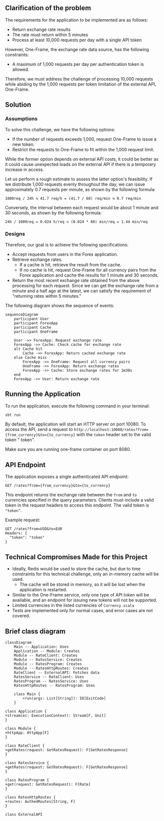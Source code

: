 ## Clarification of the problem

The requirements for the application to be implemented are as follows:

- Return exchange rate results
- The rate must return within 5 minutes
- Process at least 10,000 requests per day with a single API token

However, One-Frame, the exchange rate data source, has the following constraints:

- A maximum of 1,000 requests per day per authentication token is allowed.

Therefore, we must address the challenge of processing 10,000 requests while abiding by the 1,000 requests per token
limitation of the external API, One-Frame.

## Solution

### Assumptions

To solve this challenge, we have the following options:

- If the number of requests exceeds 1,000, request One-Frame to issue a new token.
- Restrict the requests to One-Frame to fit within the 1,000 request limit.

While the former option depends on external API costs, it could be better as it could cause unexpected loads on the
external API if there is a temporary increase in access.

Let us perform a rough estimate to assess the latter option's feasibility. If we distribute 1,000 requests evenly
throughout the day, we can issue approximately 0.7 requests per minute, as shown by the following formula:

```
1000req / 24h ≒ 41.7 req/h = (41.7 / 60) req/min ≒ 0.7 req/min
```

Conversely, the interval between each request would be about 1 minute and 30 seconds, as shown by the following formula:

```
24h / 1000req = 0.024 h/req = (0.024 * 60) min/req = 1.44 min/req
```

### Designs

Therefore, our goal is to achieve the following specifications:

- Accept requests from users in the Forex application.
- Retrieve exchange rates.
    - If a cache is hit, retrieve the result from the cache.
    - If no cache is hit, request One-Frame for all currency pairs from the Forex application and cache the results for
      1 minute and 30 seconds.
- Return the most recent exchange rate obtained from the above processing for each request. Since we can get the
  exchange rate from a minute and a half ago at the latest, we can satisfy the requirement of "returning rates within 5
  minutes."

The following diagram shows the sequence of events:

```mermaid
sequenceDiagram
    participant User
    participant ForexApp
    participant Cache
    participant OneFrame

    User ->> ForexApp: Request exchange rate
    ForexApp ->> Cache: Check cache for exchange rate
    alt Cache hit
        Cache ->> ForexApp: Return cached exchange rate
    else Cache miss
        ForexApp ->> OneFrame: Request all currency pairs
        OneFrame ->> ForexApp: Return exchange rates
        ForexApp ->> Cache: Store exchange rates for 1m30s
    end
    ForexApp ->> User: Return exchange rate
```

## Running the Application

To run the application, execute the following command in your terminal:

```sh
sbt run
```

By default, the application will start an HTTP server on port 10080. To access the API, send a request
to `http://localhost:10080/rates?from={from_currency}&to={to_currency}` with the `token` header set to the valid token "
token".

Make sure you are running one-frame container on port 8080.

## API Endpoint

The application exposes a single authenticated API endpoint:

```
GET /rates?from={from_currency}&to={to_currency}
```

This endpoint returns the exchange rate between the `from` and `to` currencies specified in the query parameters.
Clients must include a valid token in the request headers to access this endpoint. The valid token is `"token"`.

Example request:

```
GET /rates?from=USD&to=EUR
Headers: {
  "token": "token"
}
```

## Technical Compromises Made for this Project

- Ideally, Redis would be used to store the cache, but due to time constraints for this technical challenge, only an
  in-memory cache will be used.
    - The cache will be stored in memory, so it will be lost when the application is restarted.
- Similar to the One-Frame service, only one type of API token will be available, and an endpoint for issuing new tokens
  will not be supported.
- Limited currencies in the listed currencies of `Currency.scala`
- Tests are implemented only for normal cases, and error cases are not covered.

## Brief class diagram

```mermaid
classDiagram
    Main -- Application: Uses
    Application -- Module: Creates
    Module -- RateClient: Creates
    Module -- RatesService: Creates
    Module -- RatesProgram: Creates
    Module -- RatesHttpRoutes: Creates
    RateClient -- ExternalAPI: Fetches data
    RatesService -- RateClient: Uses
    RatesProgram -- RatesService: Uses
    RatesHttpRoutes -- RatesProgram: Uses

    class Main {
        +run(args: List[String]): IO[ExitCode]
    }

class Application {
+stream(ec: ExecutionContext): Stream[F, Unit]
}

class Module {
+httpApp: HttpApp[F]
}

class RateClient {
+getRates(request: GetRatesRequest): F[GetRatesResponse]
}

class RatesService {
+getRates(request: GetRatesRequest): F[GetRatesResponse]
}

class RatesProgram {
+get(request: GetRatesRequest): F[Rate]
}

class RatesHttpRoutes {
+routes: AuthedRoutes[String, F]
}

class ExternalAPI

```